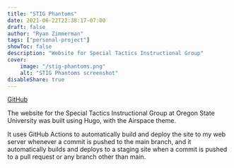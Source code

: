 ```yaml
---
title: "STIG Phantoms"
date: 2021-06-22T22:38:17-07:00
draft: false
author: "Ryan Zimmerman"
tags: ["personal-project"]
showToc: false
description: "Website for Special Tactics Instructional Group"
cover:
    image: "/stig-phantoms.png"
    alt: "STIG Phantoms screenshot"
disableShare: true
---
```

[GitHub](https://github.com/zimmerry/stig-phantoms)

The website for the Special Tactics Instructional Group at Oregon State University
was built using Hugo, with the Airspace theme. 

It uses GitHub Actions to automatically build and deploy the site to my web server 
whenever a commit is pushed to the main branch, and it automatically builds and deploys
to a staging site when a commit is pushed to a pull request or any branch other than
main. 
